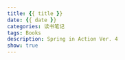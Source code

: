 ```yaml
---
title: {{ title }}
date: {{ date }}
categories: 读书笔记
tags: Books
description: Spring in Action Ver. 4
show: true
---
```

